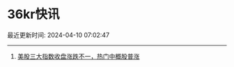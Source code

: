 # 36kr快讯

最近更新时间: 2024-04-10 07:02:47

--- 
1. [美股三大指数收盘涨跌不一，热门中概股普涨](https://www.36kr.com/newsflashes/2726786720556293) 
